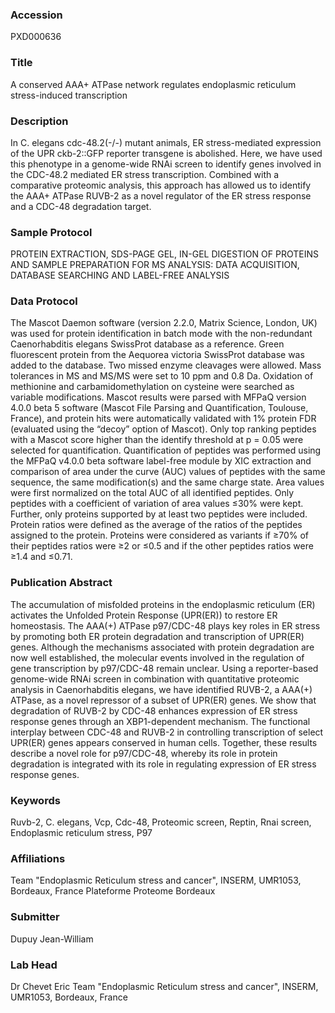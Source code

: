### Accession
PXD000636

### Title
A conserved AAA+ ATPase network regulates endoplasmic reticulum stress-induced transcription

### Description
In C. elegans cdc-48.2(-/-) mutant animals, ER stress-mediated expression of the UPR ckb-2::GFP reporter transgene is abolished. Here, we have used this phenotype in a genome-wide RNAi screen to identify genes involved in the CDC-48.2 mediated ER stress transcription. Combined with a comparative proteomic analysis, this approach has allowed us to identify the AAA+ ATPase RUVB-2 as a novel regulator of the ER stress response and a CDC-48 degradation target.

### Sample Protocol
PROTEIN EXTRACTION, SDS-PAGE GEL, IN-GEL DIGESTION OF PROTEINS AND SAMPLE PREPARATION FOR MS ANALYSIS: DATA ACQUISITION, DATABASE SEARCHING AND LABEL-FREE ANALYSIS

### Data Protocol
The Mascot Daemon software (version 2.2.0, Matrix Science, London, UK) was used for protein identification in batch mode with the non-redundant Caenorhabditis elegans SwissProt database as a reference. Green fluorescent protein from the Aequorea victoria SwissProt database was added to the database. Two missed enzyme cleavages were allowed. Mass tolerances in MS and MS/MS were set to 10 ppm and 0.8 Da. Oxidation of methionine and carbamidomethylation on cysteine were searched as variable modifications. Mascot results were parsed with MFPaQ version 4.0.0 beta 5 software (Mascot File Parsing and Quantification, Toulouse, France), and protein hits were automatically validated with 1% protein FDR (evaluated using the “decoy” option of Mascot). Only top ranking peptides with a Mascot score higher than the identify threshold at p = 0.05 were selected for quantification. Quantification of peptides was performed using the MFPaQ v4.0.0 beta software label-free module by XIC extraction and comparison of area under the curve (AUC) values of peptides with the same sequence, the same modification(s) and the same charge state. Area values were first normalized on the total AUC of all identified peptides. Only peptides with a coefficient of variation of area values ≤30% were kept. Further, only proteins supported by at least two peptides were included. Protein ratios were defined as the average of the ratios of the peptides assigned to the protein. Proteins were considered as variants if ≥70% of their peptides ratios were ≥2 or ≤0.5 and if the other peptides ratios were ≥1.4 and ≤0.71.

### Publication Abstract
The accumulation of misfolded proteins in the endoplasmic reticulum (ER) activates the Unfolded Protein Response (UPR(ER)) to restore ER homeostasis. The AAA(+) ATPase p97/CDC-48 plays key roles in ER stress by promoting both ER protein degradation and transcription of UPR(ER) genes. Although the mechanisms associated with protein degradation are now well established, the molecular events involved in the regulation of gene transcription by p97/CDC-48 remain unclear. Using a reporter-based genome-wide RNAi screen in combination with quantitative proteomic analysis in Caenorhabditis elegans, we have identified RUVB-2, a AAA(+) ATPase, as a novel repressor of a subset of UPR(ER) genes. We show that degradation of RUVB-2 by CDC-48 enhances expression of ER stress response genes through an XBP1-dependent mechanism. The functional interplay between CDC-48 and RUVB-2 in controlling transcription of select UPR(ER) genes appears conserved in human cells. Together, these results describe a novel role for p97/CDC-48, whereby its role in protein degradation is integrated with its role in regulating expression of ER stress response genes.

### Keywords
Ruvb-2, C. elegans, Vcp, Cdc-48, Proteomic screen, Reptin, Rnai screen, Endoplasmic reticulum stress, P97

### Affiliations
Team "Endoplasmic Reticulum stress and cancer", INSERM, UMR1053, Bordeaux, France
Plateforme Proteome Bordeaux

### Submitter
Dupuy Jean-William

### Lab Head
Dr Chevet Eric
Team "Endoplasmic Reticulum stress and cancer", INSERM, UMR1053, Bordeaux, France


